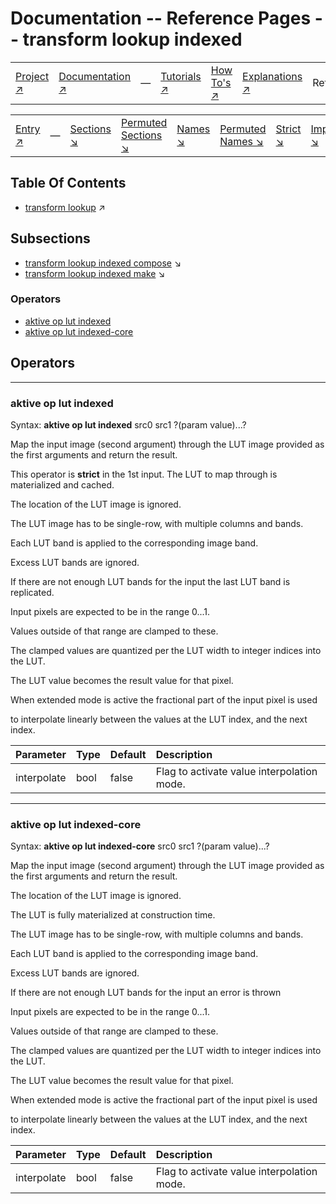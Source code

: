 # Documentation -- Reference Pages -- transform lookup indexed

||||||||
|---|---|---|---|---|---|---|
|[Project ↗](../../README.md)|[Documentation ↗](../index.md)|&mdash;|[Tutorials ↗](../tutorials.md)|[How To's ↗](../howtos.md)|[Explanations ↗](../explanations.md)|References|

|||||||||
|---|---|---|---|---|---|---|---|
|[Entry ↗](index.md)|&mdash;|[Sections ↘](index.md#sectree)|[Permuted Sections ↘](bypsections.md)|[Names ↘](byname.md)|[Permuted Names ↘](bypnames.md)|[Strict ↘](strict.md)|[Implementations ↘](bylang.md)|

## Table Of Contents

  - [transform lookup](transform_lookup.md) ↗


## Subsections


 - [transform lookup indexed compose](transform_lookup_indexed_compose.md) ↘
 - [transform lookup indexed make](transform_lookup_indexed_make.md) ↘

### Operators

 - [aktive op lut indexed](#op_lut_indexed)
 - [aktive op lut indexed-core](#op_lut_indexed_core)

## Operators

---
### <a name='op_lut_indexed'></a> aktive op lut indexed

Syntax: __aktive op lut indexed__ src0 src1 ?(param value)...?

Map the input image (second argument) through the LUT image provided as the first arguments and return the result.

This operator is __strict__ in the 1st input. The LUT to map through is materialized and cached.

The location of the LUT image is ignored.

The LUT image has to be single-row, with multiple columns and bands.



Each LUT band is applied to the corresponding image band.

Excess LUT bands are ignored.

If there are not enough LUT bands for the input the last LUT band is replicated.



Input pixels are expected to be in the range 0...1.

Values outside of that range are clamped to these.

The clamped values are quantized per the LUT width to integer indices into the LUT.

The LUT value becomes the result value for that pixel.



When extended mode is active the fractional part of the input pixel is used

to interpolate linearly between the values at the LUT index, and the next index.

|Parameter|Type|Default|Description|
|:---|:---|:---|:---|
|interpolate|bool|false|Flag to activate value interpolation mode.|

---
### <a name='op_lut_indexed_core'></a> aktive op lut indexed-core

Syntax: __aktive op lut indexed-core__ src0 src1 ?(param value)...?

Map the input image (second argument) through the LUT image provided as the first arguments and return the result.

The location of the LUT image is ignored.

The LUT is fully materialized at construction time.

The LUT image has to be single-row, with multiple columns and bands.



Each LUT band is applied to the corresponding image band.

Excess LUT bands are ignored.

If there are not enough LUT bands for the input an error is thrown



Input pixels are expected to be in the range 0...1.

Values outside of that range are clamped to these.

The clamped values are quantized per the LUT width to integer indices into the LUT.

The LUT value becomes the result value for that pixel.



When extended mode is active the fractional part of the input pixel is used

to interpolate linearly between the values at the LUT index, and the next index.

|Parameter|Type|Default|Description|
|:---|:---|:---|:---|
|interpolate|bool|false|Flag to activate value interpolation mode.|

